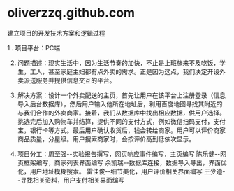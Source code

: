 # oliverzzq.github.com
建立项目的开发技术方案和逻辑过程

1 . 项目平台：PC端

2.  问题描述：现实生活中，因为生活节奏的加快，不止是上班族来不及吃饭，学生，工人，甚至家庭主妇都有点外卖的需求。正是因为这点，我们决定开设外卖派送服务并提供信息交互的平台。

3.  解决方案：设计一个外卖配送的主页，首先让用户在该平台上注册登录（信息导入后台数据库），然后用户输入他所在地址后，利用百度地图寻找其附近的与我们合作的外卖商家。接着，我们从数据库中找出相应数据，供用户选择。挑选完后加入购物车并结算，提供不同的支付方式，例如微信扫码支付，支付宝，银行卡等方式。最后用户确认收货后，钱会转给商家。用户可以评价商家商品质量，分星级。用户搜索商家时，会按评价高到低依次显示。

4.  项目分工：周至强--实验报告撰写，网页响应事件编写，主页编写
	            陈乐健--网页框架编写，商家列表界面编写
	            余凯瑞--数据库连接，数据导入导出，界面优化，用户地址模糊搜索。
	            雷佳俊--细节美化，用户评价相关界面编写
 	            王少迪--寻找相关资料，用户支付相关界面编写
